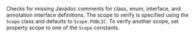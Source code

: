Checks for missing Javadoc comments for class, enum, interface, and annotation
interface definitions. The scope to verify is specified using the `Scope`
class and defaults to `Scope.PUBLIC`. To verify
another scope, set property scope to one of the
`Scope` constants.
